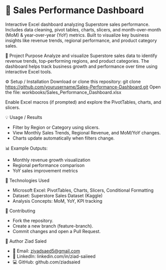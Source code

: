 # 🧾 Sales Performance Dashboard
Interactive Excel dashboard analyzing Superstore sales performance. Includes data cleaning, pivot tables, charts, slicers, and month-over-month (MoM) &amp; year-over-year (YoY) metrics. Built to visualize key business insights like revenue trends, regional performance, and product category sales.

🎯 Project Purpose
Analyze and visualize Superstore sales data to identify revenue trends, top-performing regions, and product categories. The dashboard helps track business growth and performance over time using interactive Excel tools.

⚙️ Setup / Installation
Download or clone this repository:
git clone https://github.com/yourusername/Sales-Performance-Dashboard.git
Open the file:
workbooks/Sales_Performance_Dashboard.xlsx

Enable Excel macros (if prompted) and explore the PivotTables, charts, and slicers.

💡 Usage / Results
- Filter by Region or Category using slicers.
- View Monthly Sales Trends, Regional Revenue, and MoM/YoY changes.
- Charts update automatically when filters change.

📊 Example Outputs:
- Monthly revenue growth visualization
- Regional performance comparison
- YoY sales improvement metrics

🧰 Technologies Used
- Microsoft Excel: PivotTables, Charts, Slicers, Conditional Formatting
- Dataset: Superstore Sales Dataset (Kaggle)
- Analysis Concepts: MoM, YoY, KPI tracking

🤝 Contributing
- Fork the repository.
- Create a new branch (feature-branch).
- Commit changes and open a Pull Request.

👤 Author
Ziad Saied
- 📧 Email: ziyadsaed5@gmail.com
- 🔗 LinkedIn: linkedin.com/in/ziad-saiieed
- 💻 GitHub: github.com/ziadsaied
